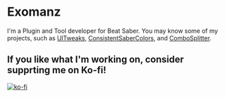 # Exomanz
I'm a Plugin and Tool developer for Beat Saber. You may know some of my projects, such as [UITweaks](https://github.com/Exomanz/UITweaks), [ConsistentSaberColors](https://github.com/Exomanz/ConsistentSaberColors), and [ComboSplitter](https://github.com/Exomanz/ComboSplitter).

## If you like what I'm working on, consider supprting me on Ko-fi!
[![ko-fi](https://ko-fi.com/img/githubbutton_sm.svg)](https://ko-fi.com/O4O675HY1)

<!--
**Exomanz/Exomanz** is a ✨ _special_ ✨ repository because its `README.md` (this file) appears on your GitHub profile.

Here are some ideas to get you started:

- 🔭 I’m currently working on ...
- 🌱 I’m currently learning ...
- 👯 I’m looking to collaborate on ...
- 🤔 I’m looking for help with ...
- 💬 Ask me about ...
- 📫 How to reach me: ...
- 😄 Pronouns: ...
- ⚡ Fun fact: ...
-->

